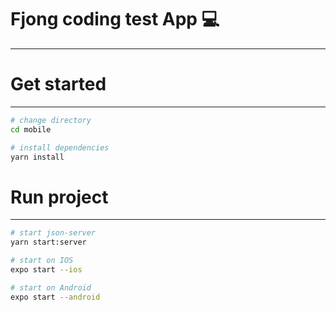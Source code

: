 # Fjong coding test App 💻

---

# Get started

---

```sh
# change directory
cd mobile

# install dependencies
yarn install
```

# Run project

---

```sh
# start json-server
yarn start:server

# start on IOS
expo start --ios

# start on Android
expo start --android

```
